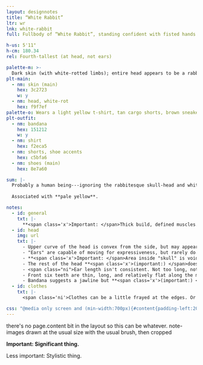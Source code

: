 ```yaml
---
layout: designnotes
title: “White Rabbit”
ltr: wr
lnk: white-rabbit
full: Fullbody of “White Rabbit”, standing confident with fisted hands resting on the hips. No discernible expression.

h-us: 5'11"
h-cm: 180.34
rel: Fourth-tallest (at head, not ears)

palette-m: >-
  Dark skin (with white-rotted limbs); entire head appears to be a rabbit-esque skull, including ears. There are visible eyes in the sockets but no discernible color.
plt-main:
  - nm: skin (main)
    hex: 3c2723
    w: y
  - nm: head, white-rot
    hex: f9f7ef
palette-o: Wears a light yellow t-shirt, tan cargo shorts, brown sneakers. Also has a black bandana wrapped around the "neck," which covers the entire lower jaw area.
plt-outfit:
  - nm: bandana
    hex: 151212
    w: y
  - nm: shirt
    hex: f2eca5
  - nm: shorts, shoe accents
    hex: c5bfa6
  - nm: shoes (main)
    hex: 8e7a60

sum: |-
  Probably a human being---ignoring the rabbitesque skull-head and white-rot gnawing at the limbs. Nonetheless capable of typical human movement (facial expressions notwithstanding). Muscular; outfit might've been some kind of outdoorsy getup, but it's missing something. A black bandana obscures the lower head. Seems self-assured, but doesn't talk.
  
  Associated with **pale yellow**.

notes:
  - id: general
    txt: |-
      **<span class='x'>Important: </span>Thick build, defined muscles.** Limbs and neck have typical range of movement, though whitish areas would feel severely calloused and slightly cold to the touch.
  - id: head
    img: url
    txt: |-
      - Upper curve of the head is convex from the side, but may appear concave from other angles due to snout protrusion. <span class='ni'><s>(also, I am not as consistent with it as with other characters' features yet.)</s></span> See [3d turnaround](../../../gallery/spin) for a low-poly reference.
      - "Ears" are capable of moving for expressiveness, but rarely do.
      - **<span class='x'>Important: </span>Area inside "skull" is void, with no discernible form.** <span class='ni'>Eyes are usually stylized to suggest shadow.</span>
      - The rest of the head **<span class='x'>(important:) </span>does not emote**; no furrowed brows or mouth movements.
      - <span class="ni">Ear length isn't consistent. Not too long, not too short;</span> as long as the silhouette resembles a rabbit, it works.
      - Front six teeth are thin, long, and relatively flat along the muzzle curve; "back" teeth are blunter like human molars. **The two frontmost teeth are longest.**
      - Bandana suggests a jawline but **<span class='x'>(important:) </span>never comes off**. Back of the head is rarely if ever shown.
  - id: clothes
    txt: |-
      <span class='ni'>Clothes can be a little frayed at the edges. Or not. I don't draw this consistently.</span>

css: "@media only screen and (min-width:700px){#content{padding-left:20px;} body{width:1605px;} /*general head clothes*/ #general,#clothes{margin-left:405px;} #clothes{margin-top:135px;}}"
---
```

there's no page.content bit in the layout so this can be whatever. note-images drawn at the usual size with the usual brush, then cropped

**<span class='x'>Important: </span>Significant thing.**

<span class='ni'><span class='x'>Less important: </span>Stylistic thing.</span>
